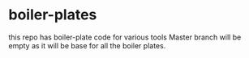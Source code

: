# boiler-plates
this repo has boiler-plate code for various tools
Master branch will be empty as it will be base for all the boiler plates.
